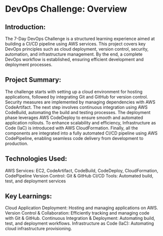 # DevOps Challenge: Overview

## Introduction:

The 7-Day DevOps Challenge is a structured learning experience aimed at building a CI/CD pipeline using AWS services. This project covers key DevOps principles such as cloud deployment, version control, security, automation, and infrastructure management. By the end, a complete DevOps workflow is established, ensuring efficient development and deployment processes.

## Project Summary:

The challenge starts with setting up a cloud environment for hosting applications, followed by integrating Git and GitHub for version control. Security measures are implemented by managing dependencies with AWS CodeArtifact. The next step involves continuous integration using AWS CodeBuild, automating the build and testing processes. The deployment phase leverages AWS CodeDeploy to ensure smooth and automated application rollouts. To enhance scalability and efficiency, Infrastructure as Code (IaC) is introduced with AWS CloudFormation. Finally, all the components are integrated into a fully automated CI/CD pipeline using AWS CodePipeline, enabling seamless code delivery from development to production.

## Technologies Used:

AWS Services: EC2, CodeArtifact, CodeBuild, CodeDeploy, CloudFormation, CodePipeline
Version Control: Git & GitHub
CI/CD Tools: Automated build, test, and deployment services

## Key Learnings:

Cloud Application Deployment: Hosting and managing applications on AWS.
Version Control & Collaboration: Efficiently tracking and managing code with Git & GitHub.
Continuous Integration & Deployment: Automating build, test, and deployment workflows.
Infrastructure as Code (IaC): Automating cloud infrastructure provisioning.